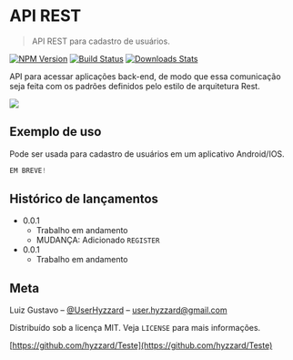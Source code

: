 # API REST
> API REST para cadastro de usuários.

[![NPM Version][npm-image]][npm-url]
[![Build Status][travis-image]][travis-url]
[![Downloads Stats][npm-downloads]][npm-url]

API para acessar aplicações back-end, de modo que essa comunicação seja feita com os padrões definidos pelo estilo de arquitetura Rest.

![](../header.png)

## Exemplo de uso

Pode ser usada para cadastro de usuários em um aplicativo Android/IOS.

```javascript
EM BREVE!
```


## Histórico de lançamentos

* 0.0.1
    * Trabalho em andamento
    * MUDANÇA: Adicionado `REGISTER`
* 0.0.1
    * Trabalho em andamento

## Meta

Luiz Gustavo – [@UserHyzzard](https://twitter.com/UserHyzzard) – user.hyzzard@gmail.com

Distribuído sob a licença MIT. Veja `LICENSE` para mais informações.

[https://github.com/hyzzard/Teste](https://github.com/hyzzard/Teste)

[npm-image]: https://img.shields.io/npm/v/datadog-metrics.svg?style=flat-square
[npm-url]: https://npmjs.org/package/datadog-metrics
[npm-downloads]: https://img.shields.io/npm/dm/datadog-metrics.svg?style=flat-square
[travis-image]: https://img.shields.io/travis/dbader/node-datadog-metrics/master.svg?style=flat-square
[travis-url]: https://travis-ci.org/dbader/node-datadog-metrics
[wiki]: https://github.com/seunome/seuprojeto/wiki